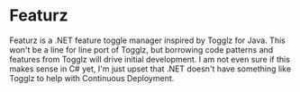Featurz
=======

Featurz is a .NET feature toggle manager inspired by Togglz for Java. This won't be a line for line port of Togglz, but borrowing code patterns and features from Togglz will drive initial development. I am not even sure if this makes sense in C# yet, I'm just upset that .NET doesn't have something like Togglz to help with Continuous Deployment.
